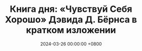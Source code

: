 ---
title: "Книга дня: «Чувствуй Себя Хорошо» Дэвида Д. Бёрнса в кратком изложении"
description: >-
  Хотите справляться с негативом? Книга Дэвида Д. Бёрнса "Чувствуй Себя Хорошо" учит управлять эмоциями через когнитивную терапию и психологические техники!
date: 2024-03-26 00:00:00 +0800
categories: [Мышление, Конспекты-книг]
tags:
  [
    чувствуй-себя-хорошо,
    дэвид-бёрнс,
    когнитивная-терапия,
    психология,
    саморазвитие,
    эмоциональное-здоровье,
    управление-эмоциями,
    ментальное-здоровье,
    депрессия,
    тревожность,
    позитивное-мышление,
    снижение-стресса,
    счастье,
    кпт,
    личностный-рост,
    ментальная-сила,
    эмоциональный-интеллект,
    самопомощь
  ]
image: 
alt: Книга Чувствуй Себя Хорошо Дэвида Д. Бёрнса
fallback:
  - 
  - 
---